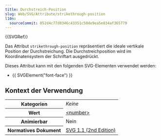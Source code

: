```yaml
---
title: Durchstreich-Position
slug: Web/SVG/Attribute/strikethrough-position
l10n:
  sourceCommit: 052d4c77d0346c43351c50de9ea5e834af365779
---
```


{{SVGRef}}

Das Attribut `strikethrough-position` repräsentiert die ideale vertikale Position der Durchstreichung. Die Durchstreichposition wird im Koordinatensystem der Schriftart ausgedrückt.

Dieses Attribut kann mit den folgenden SVG-Elementen verwendet werden:

- {{ SVGElement("font-face") }}

## Kontext der Verwendung

<table class="properties">
  <tbody>
    <tr>
      <th scope="row">Kategorien</th>
      <td><em>Keine</em></td>
    </tr>
    <tr>
      <th scope="row">Wert</th>
      <td>
        <a href="/de/docs/Web/SVG/Content_type#number">&#x3C;number></a>
      </td>
    </tr>
    <tr>
      <th scope="row">Animierbar</th>
      <td>Nein</td>
    </tr>
    <tr>
      <th scope="row">Normatives Dokument</th>
      <td>
        <a
          href="https://www.w3.org/TR/SVG/fonts.html#FontFaceElementStrikeThroughPositionAttribute"
          rel="external"
          >SVG 1.1 (2nd Edition)</a
        >
      </td>
    </tr>
  </tbody>
</table>
